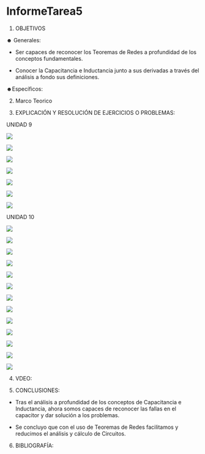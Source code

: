 # InformeTarea5

1. OBJETIVOS

☻ Generales:

* Ser capaces de reconocer los Teoremas de Redes a profundidad de los conceptos fundamentales.

* Conocer la Capacitancia e Inductancia junto a sus derivadas a través del análisis a fondo sus definiciones. 


☻Específicos:


2. Marco Teorico 



3. EXPLICACIÓN Y RESOLUCIÓN DE EJERCICIOS O PROBLEMAS:

UNIDAD 9

![](Img/1,3.PNG)

![](Img/5,7.PNG)

![](Img/9.PNG)

![](Img/11,13.PNG)

![](Img/15,17.PNG)

![](Img/19,21.PNG)

![](Img/25.PNG)


UNIDAD 10

![](Img/2..PNG)

![](Img/4..PNG)

![](Img/6-12..PNG)

![](Img/14..PNG)

![](Img/16..PNG)

![](Img/24-26;10.jpg)

![](Img/28;10.jpg)

![](Img/28-2;10.jpg)

![](Img/30-32;10.jpg)

![](Img/34-38;10.jpg)

![](Img/40-42;10.jpg)

![](Img/44-46;10.jpg)

![](Img/48;10.jpg)


4. VDEO:


5. CONCLUSIONES:

* Tras el análisis a profundidad de los conceptos de Capacitancia e Inductancia, ahora somos capaces de reconocer las fallas en el capacitor y dar solución a los problemas.

* Se concluyo que con el uso de Teoremas de Redes facilitamos y reducimos el análisis y cálculo de Circuitos.

6. BIBLIOGRAFÍA:

